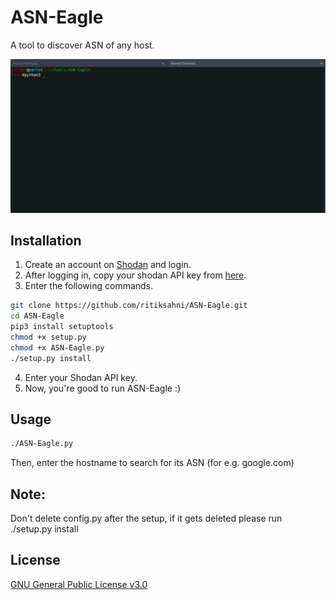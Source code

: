 # ASN-Eagle
A tool to discover ASN of any host.

![ASN-Eagle Demo](demo.gif)

## Installation

1. Create an account on [Shodan](https://www.shodan.io/) and login.
2. After logging in, copy your shodan API key from [here](https://account.shodan.io/).
3. Enter the following commands.
```bash
git clone https://github.com/ritiksahni/ASN-Eagle.git
cd ASN-Eagle
pip3 install setuptools
chmod +x setup.py
chmod +x ASN-Eagle.py
./setup.py install
```
4. Enter your Shodan API key.
5. Now, you're good to run ASN-Eagle :)


## Usage
```bash
./ASN-Eagle.py
```
Then, enter the hostname to search for its ASN (for e.g. google.com)

## Note:
Don't delete config.py after the setup, if it gets deleted please run ./setup.py install

## License
[GNU General Public License v3.0](https://choosealicense.com/licenses/gpl-3.0/)
